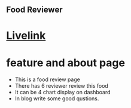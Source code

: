 ## Food Reviewer
# [Livelink](https://classroom.github.com)
# feature and about page
* This is a food review page
* There has 6 reviewer review this food
* It can be 4 chart display on dashboard
* In blog write some good qustions. 